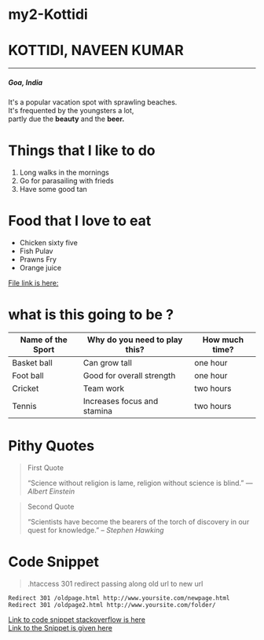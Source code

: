 # my2-Kottidi

# KOTTIDI, NAVEEN KUMAR
***************
##### Goa, India
It's a popular vacation spot with sprawling beaches.<br>  It's frequented by the youngsters a lot,<br>partly due the **beauty** and the **beer.**

# Things that I like to do 
1. Long walks in the mornings
2. Go for parasailing with frieds 
3. Have some good tan

# Food that I love to eat

* Chicken sixty five
* Fish Pulav
* Prawns Fry
* Orange juice

[File link is here:](Mystats.md)


# what is this going to be ?
|Name of the Sport|Why do you need to play this?|How much time?|
| -----------------|--------------------|----------------------|
|Basket ball      |   Can grow tall             | one hour     |
|Foot ball        | Good for overall strength   | one hour     |
|Cricket          | Team work                   | two hours    |
|Tennis           | Increases focus and stamina | two hours    |

# Pithy Quotes
> First Quote
>
> “Science without religion is lame, religion without science is blind.” 
> ― *Albert Einstein*

> Second Quote
>
> “Scientists have become the bearers of the torch of discovery in our quest for knowledge.”
> – *Stephen Hawking*

# Code Snippet

> .htaccess 301 redirect passing along old url to new url

```
Redirect 301 /oldpage.html http://www.yoursite.com/newpage.html
Redirect 301 /oldpage2.html http://www.yoursite.com/folder/
```

[Link to code snippet stackoverflow is here](https://stackoverflow.com/questions/19265940/htaccess-301-redirect-passing-along-old-url-to-new-url)</br>
[Link to the Snippet is given here](https://css-tricks.com/snippets/htaccess/301-redirects/)

